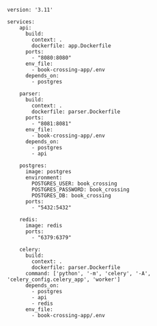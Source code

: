     version: '3.11'
    
    services:
        api:
          build:
            context: .
            dockerfile: app.Dockerfile
          ports:
            - "8080:8080"
          env_file:
            - book-crossing-app/.env
          depends_on:
            - postgres
    
        parser:
          build:
            context: .
            dockerfile: parser.Dockerfile
          ports:
            - "8081:8081"
          env_file:
            - book-crossing-app/.env
          depends_on:
            - postgres
            - api
    
        postgres:
          image: postgres
          environment:
            POSTGRES_USER: book_crossing
            POSTGRES_PASSWORD: book_crossing
            POSTGRES_DB: book_crossing
          ports:
            - "5432:5432"
    
        redis:
          image: redis
          ports:
            - "6379:6379"
    
        celery:
          build:
            context: .
            dockerfile: parser.Dockerfile
          command: ['python', '-m', 'celery', '-A', 'celery_config.celery_app', 'worker']
          depends_on:
            - postgres
            - api
            - redis
          env_file:
            - book-crossing-app/.env
